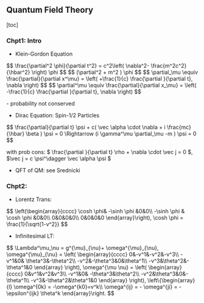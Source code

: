 ## Quantum Field Theory

[toc]

### Chpt1: Intro
- Klein-Gordon Equation

<p>
	$$
	\frac{\partial^2 \phi}{\partial t^2} = c^2\left( \nabla^2- \frac{m^2c^2}{\hbar^2} \right) \phi
	$$
	$$
	(\partial^2 + m^2 ) \phi
	$$
	$$
	\partial_\mu \equiv \frac{\partial}{\partial x^\mu} = \left( +\frac{1}{c} \frac{\partial }{\partial t}, \nabla \right)
	$$
	$$
	\partial^\mu \equiv \frac{\partial}{\partial x_\mu}  = \left( -\frac{1}{c} \frac{\partial }{\partial t}, \nabla \right)
	$$
</p>
- probability not conserved

- Dirac Equation: Spin-1/2 Particles

<p>
	$$
	\frac{\partial}{\partial t} \psi + c( \vec \alpha \cdot \nabla + i \frac{mc}{\hbar} \beta ) \psi = 0 \Rightarrow (i \gamma^\mu \partial_\mu -m ) \psi = 0
	$$
</p>
with prob cons: $ \frac{\partial }{\partial t} \rho + \nabla \cdot \vec j = 0 $, $\vec j = c \psi^\dagger \vec \alpha \psi $

- QFT of QM: see Srednicki

### Chpt2: 

- Lorentz Trans:

<p>
	$$
	\left(\begin{array}{cccc}
	\cosh \phi& -\sinh \phi &0&0\\
	-\sinh \phi & \cosh \phi &0&0\\
	0&0&0&0\\
	0&0&0&0
	\end{array}\right), \cosh \phi = \frac{1}{\sqrt{1-v^2}}
	$$
</p>

- Infinitesimal LT:

<p>
	$$
	\Lambda^\mu_\nu = g^{\mu}_{\nu}+ \omega^{\mu}_{\nu},
	\omega^{\mu}_{\nu} = \left(
	\begin{array}{cccc}
	0&-v^1&-v^2&-v^3\\
	-v^1&0& \theta^3&-\theta^2\\
	-v^2&-\theta^3&0&\theta^1\\
	-v^3&\theta^2&-\theta^1&0
	\end{array}
	\right), \omega^{\mu \nu} = \left(
	\begin{array}{cccc}
	0&v^1&v^2&v^3\\
	-v^1&0& -\theta^3&\theta^2\\
	-v^2&\theta^3&0&-\theta^1\\
	-v^3&-\theta^2&\theta^1&0
	\end{array}
	\right), 
	\left\{\begin{array}{l}
	\omega^{0k} = -\omega^{k0}=v^k\\
	 \omega^{ij} = - \omega^{ji} = - \epsilon^{ijk} \theta^k
	\end{array}\right.
	$$
</p>



